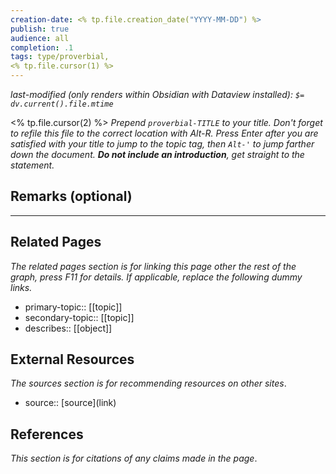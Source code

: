 ```yaml
---
creation-date: <% tp.file.creation_date("YYYY-MM-DD") %>
publish: true
audience: all
completion: .1
tags: type/proverbial, 
<% tp.file.cursor(1) %>
---
```

*last-modified (only renders within Obsidian with Dataview installed): `$= dv.current().file.mtime`*

<% tp.file.cursor(2) %> *Prepend `proverbial-TITLE` to your title. Don't forget to refile this file to the correct location with Alt-R.*
*Press Enter after you are satisfied with your title to jump to the topic tag, then `Alt-'` to jump farther down the document. **Do not include an introduction**, get straight to the statement.*

## Remarks (optional)


---
## Related Pages
*The related pages section is for linking this page other the rest of the graph, press F11 for details. If applicable, replace the following dummy links.*
- primary-topic:: \[\[topic\]\]
- secondary-topic:: \[\[topic\]\]
- describes:: \[\[object\]\]

## External Resources
*The sources section is for recommending resources on other sites*.
- source:: \[source\](link)

## References
*This section is for citations of any claims made in the page*.